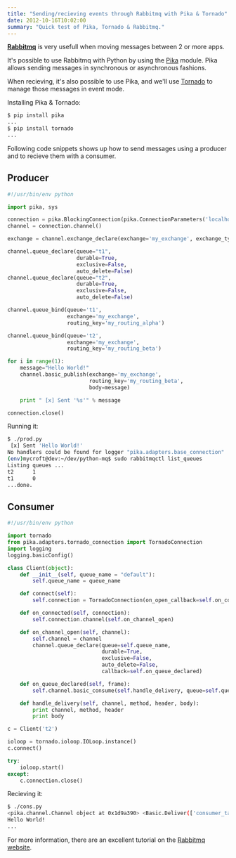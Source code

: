 ```yaml
---
title: "Sending/recieving events through Rabbitmq with Pika & Tornado"
date: 2012-10-16T10:02:00
summary: "Quick test of Pika, Tornado & Rabbitmq."
---
```


[**Rabbitmq**](http://www.rabbitmq.com/) is very usefull when moving messages between 2 or more apps.

It's possible to use Rabbitmq with Python by using the [Pika](https://pika.readthedocs.org/en/0.9.13/) module. Pika allows sending messages in synchronous or asynchronous fashions.

When recieving, it's also possible to use Pika, and we'll use [Tornado](http://www.tornadoweb.org/en/stable/) to manage those messages in event mode.


Installing Pika & Tornado:

```sh
$ pip install pika
...
$ pip install tornado
...
```

Following code snippets shows up how to send messages using a producer and to recieve them with a consumer.

Producer
--------

```python
#!/usr/bin/env python

import pika, sys

connection = pika.BlockingConnection(pika.ConnectionParameters('localhost'))
channel = connection.channel()

exchange = channel.exchange_declare(exchange='my_exchange', exchange_type='direct')

channel.queue_declare(queue="t1",
                      durable=True,
                      exclusive=False,
                      auto_delete=False)
channel.queue_declare(queue="t2",
                      durable=True,
                      exclusive=False,
                      auto_delete=False)

channel.queue_bind(queue='t1',
                   exchange='my_exchange',
                   routing_key='my_routing_alpha')

channel.queue_bind(queue='t2',
                   exchange='my_exchange',
                   routing_key='my_routing_beta')

for i in range(1):
    message="Hello World!"
    channel.basic_publish(exchange='my_exchange',
                          routing_key='my_routing_beta',
                          body=message)

    print " [x] Sent '%s'" % message

connection.close()
```

Running it:

```sh
$ ./prod.py
 [x] Sent 'Hello World!'
No handlers could be found for logger "pika.adapters.base_connection"
(env)mycroft@dev:~/dev/python-mq$ sudo rabbitmqctl list_queues
Listing queues ...
t2      1
t1      0
...done.
```

Consumer
--------

```python
#!/usr/bin/env python

import tornado
from pika.adapters.tornado_connection import TornadoConnection
import logging
logging.basicConfig()

class Client(object):
    def __init__(self, queue_name = "default"):
        self.queue_name = queue_name

    def connect(self):
        self.connection = TornadoConnection(on_open_callback=self.on_connected)

    def on_connected(self, connection):
        self.connection.channel(self.on_channel_open)

    def on_channel_open(self, channel):
        self.channel = channel
        channel.queue_declare(queue=self.queue_name,
                              durable=True,
                              exclusive=False,
                              auto_delete=False,
                              callback=self.on_queue_declared)

    def on_queue_declared(self, frame):
        self.channel.basic_consume(self.handle_delivery, queue=self.queue_name)

    def handle_delivery(self, channel, method, header, body):
        print channel, method, header
        print body

c = Client('t2')

ioloop = tornado.ioloop.IOLoop.instance()
c.connect()

try:
    ioloop.start()
except:
    c.connection.close()
```

Recieving it:

```sh
$ ./cons.py
<pika.channel.Channel object at 0x1d9a390> <Basic.Deliver(['consumer_tag=ctag1.0', 'redelivered=False', 'routing_key=my_routing_beta', 'delivery_tag=1', 'exchange=my_exchange'])> <BasicProperties>
Hello World!
...
```

For more information, there are an excellent tutorial on the [Rabbitmq website](http://www.rabbitmq.com/tutorials/tutorial-one-python.html).